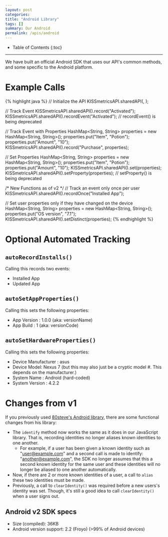 ```yaml
---
layout: post
categories:
title: "Android Library"
tags: []
summary: Our Android
permalink: /apis/android
---
```

* Table of Contents
{:toc}
* * *

We have built an official Android SDK that uses our API's common methods, and some specific to the Android platform.

# Example Calls

{% highlight java %}
// Initialize the API
KISSmetricsAPI.sharedAPI(<API KEY>, <Application Context>);

// Track Event
KISSmetricsAPI.sharedAPI().record("Activated");
KISSmetricsAPI.sharedAPI().recordEvent("Activated");	// recordEvent() is being deprecated

// Track Event with Properties
HashMap<String, String> properties = new HashMap<String, String>();
properties.put("Item", "Potion");
properties.put("Amount", "10");
KISSmetricsAPI.sharedAPI().record("Purchase", properties);

// Set Properties
HashMap<String, String> properties = new HashMap<String, String>();
properties.put("Item", "Potion");
properties.put("Amount", "10");
KISSmetricsAPI.sharedAPI().set(properties);
KISSmetricsAPI.sharedAPI().setProperty(properties);	// setProperty() is being deprecated

/* New Functions as of v2 */
// Track an event only once per user
KISSmetricsAPI.sharedAPI().recordOnce("Installed App");

// Set user properties only if they have changed on the device
HashMap<String, String> properties = new HashMap<String, String>();
properties.put("OS version", "7.1");
KISSmetricsAPI.sharedAPI().setDistinct(properties);
{% endhighlight %}

# Optional Automated Tracking

## `autoRecordInstalls()`

Calling this records two events:

* Installed App
* Updated App

## `autoSetAppProperties()`

Calling this sets the following properties:

* App Version : 1.0.0 (aka: versionName)
* App Build : 1  (aka: versionCode)

## `autoSetHardwareProperties()`

Calling this sets the following properties:

* Device Manufacturer : asus
* Device Model: Nexus 7  (but this may also just be a cryptic model #. This depends on the manufacturer.)
* System Name : Android (hard-coded)
* System Version : 4.2.2

# Changes from v1

If you previously used [80steve's Android library](https://github.com/80steve/KISSmetrics-4-Android), there are some functional changes from his library:

* The `identify` method now works the same as it does in our JavaScript library. That is, recording identities no longer aliases known identities to one another.
  * For example, if a user has been given a known identity such as "user@example.com" and a second call is made to identify: "another@example.com", the SDK no longer assumes that this a second known identity for the same user and these identities will no longer be aliased to one another automatically.
* Now, if there are 2 or more known identities of a user, a call to `alias` these two identities must be made.
* Previously, a call to `clearIdentity()` was required before a new users's identity was set. Though, it's still a good idea to call `clearIdentity()` when a user signs out.

## Android v2 SDK specs

* Size (compiled): 36KB
* Android version support: 2.2 (Froyo) (>99% of Android devices)


[common]: /apis/common-methods